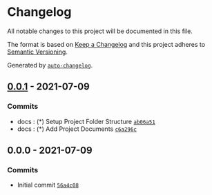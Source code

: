 # Changelog

All notable changes to this project will be documented in this file.

The format is based on [Keep a Changelog](https://keepachangelog.com/en/1.0.0/)
and this project adheres to [Semantic Versioning](https://semver.org/spec/v2.0.0.html).

Generated by [`auto-changelog`](https://github.com/CookPete/auto-changelog).

## [0.0.1](https://github.com/BenAHawker/python-qr-generator/compare/0.0.0...0.0.1) - 2021-07-09

### Commits

- docs : (*) Setup Project Folder Structure [`ab06a51`](https://github.com/BenAHawker/python-qr-generator/commit/ab06a519900c5d2c0ea54bbfbbd46d53201d5b1d)
- docs : (*) Add Project Documents [`c6a296c`](https://github.com/BenAHawker/python-qr-generator/commit/c6a296c7742f40773ef74502c4f0a5c2a38af5ee)

## 0.0.0 - 2021-07-09

### Commits

- Initial commit [`56a4c08`](https://github.com/BenAHawker/python-qr-generator/commit/56a4c086d344f8569a1d5cd515f0a9a231378c16)
